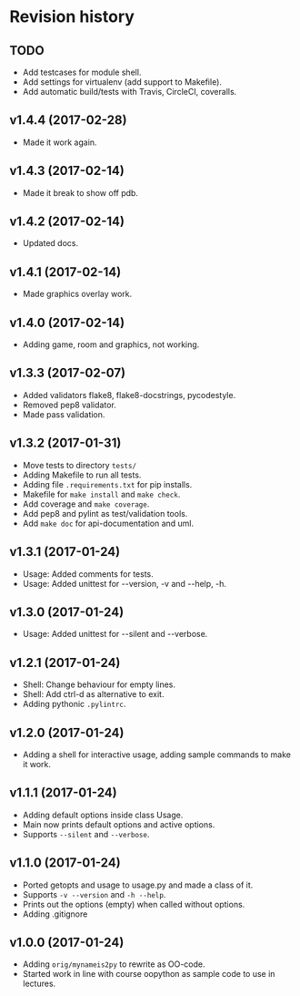 Revision history
===================

TODO
-------------------

* Add testcases for module shell.
* Add settings for virtualenv (add support to Makefile).
* Add automatic build/tests with Travis, CircleCI, coveralls.


v1.4.4 (2017-02-28)
-------------------

* Made it work again.


v1.4.3 (2017-02-14)
-------------------

* Made it break to show off pdb.


v1.4.2 (2017-02-14)
-------------------

* Updated docs.


v1.4.1 (2017-02-14)
-------------------

* Made graphics overlay work.


v1.4.0 (2017-02-14)
-------------------

* Adding game, room and graphics, not working.


v1.3.3 (2017-02-07)
-------------------

* Added validators flake8, flake8-docstrings, pycodestyle.
* Removed pep8 validator.
* Made pass validation.


v1.3.2 (2017-01-31)
-------------------

* Move tests to directory `tests/`
* Adding Makefile to run all tests.
* Adding file `.requirements.txt` for pip installs.
* Makefile for `make install` and `make check`.
* Add coverage and `make coverage`.
* Add pep8 and pylint as test/validation tools.
* Add `make doc` for api-documentation and uml.


v1.3.1 (2017-01-24)
-------------------

* Usage: Added comments for tests.
* Usage: Added unittest for --version, -v and --help, -h.


v1.3.0 (2017-01-24)
-------------------

* Usage: Added unittest for --silent and --verbose.


v1.2.1 (2017-01-24)
-------------------

* Shell: Change behaviour for empty lines.
* Shell: Add ctrl-d as alternative to exit.
* Adding pythonic `.pylintrc`.


v1.2.0 (2017-01-24)
-------------------

* Adding a shell for interactive usage, adding sample commands to make it work.


v1.1.1 (2017-01-24)
-------------------

* Adding default options inside class Usage.
* Main now prints default options and active options.
* Supports `--silent` and `--verbose`.


v1.1.0 (2017-01-24)
-------------------

* Ported getopts and usage to usage.py and made a class of it.
* Supports `-v --version` and `-h --help`.
* Prints out the options (empty) when called without options.
* Adding .gitignore


v1.0.0 (2017-01-24)
-------------------

* Adding `orig/mynameis2py` to rewrite as OO-code.
* Started work in line with course oopython as sample code to use in lectures.
